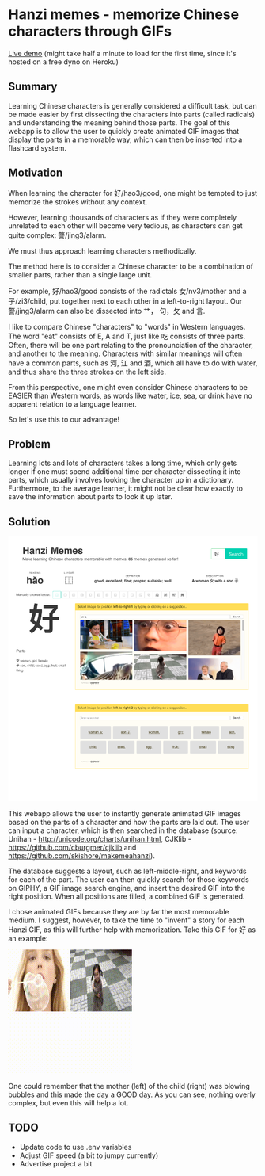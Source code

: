 # Hanzi memes - memorize Chinese characters through GIFs

[Live demo](https://hanzimemes.herokuapp.com) (might take half a minute to load for the first time, since it's hosted on a free dyno on Heroku)

## Summary

Learning Chinese characters is generally considered a difficult task, but can be made easier by first dissecting the characters into parts (called radicals) and understanding the meaning behind those parts. The goal of this webapp is to allow the user to quickly create animated GIF images that display the parts in a memorable way, which can then be inserted into a flashcard system.

## Motivation

When learning the character for 好/hao3/good, one might be tempted to just memorize the strokes without any context.

However, learning thousands of characters as if they were completely unrelated to each other will become very tedious, as characters can get quite complex: 警/jing3/alarm.

We must thus approach learning characters methodically.

The method here is to consider a Chinese character to be a combination of smaller parts, rather than a single large unit.

For example, 好/hao3/good consists of the radictals 女/nv3/mother and a 子/zi3/child, put together next to each other in a left-to-right layout. Our 警/jing3/alarm can also be dissected into 艹， 句，攵 and 言.

I like to compare Chinese "characters" to "words" in Western languages. The word "eat" consists of E, A and T, just like 吃 consists of three parts. Often, there will be one part relating to the pronounciation of the character, and another to the meaning. Characters with similar meanings will often have a common parts, such as 河, 江 and 酒, which all have to do with water, and thus share the three strokes on the left side.

From this perspective, one might even consider Chinese characters to be EASIER than Western words, as words like water, ice, sea, or drink have no apparent relation to a language learner.

So let's use this to our advantage!

## Problem

Learning lots and lots of characters takes a long time, which only gets longer if one must spend additional time per character dissecting it into parts, which usually involves looking the character up in a dictionary. Furthermore, to the average learner, it might not be clear how exactly to save the information about parts to look it up later.

## Solution

![screenshot.png](screenshot.png)

This webapp allows the user to instantly generate animated GIF images based on the parts of a character and how the parts are laid out. The user can input a character, which is then searched in the database (source: Unihan - http://unicode.org/charts/unihan.html,
CJKlib - https://github.com/cburgmer/cjklib and https://github.com/skishore/makemeahanzi).

The database suggests a layout, such as left-middle-right, and keywords for each of the part. The user can then quickly search for those keywords on GIPHY, a GIF image search engine, and insert the desired GIF into the right position. When all positions are filled, a combined GIF is generated.

I chose animated GIFs because they are by far the most memorable medium. I suggest, however, to take the time to "invent" a story for each Hanzi GIF, as this will further help with memorization. Take this GIF for 好 as an example:

![output.gif](output.gif)

One could remember that the mother (left) of the child (right) was blowing bubbles and this made the day a GOOD day. As you can see, nothing overly complex, but even this will help a lot.

## TODO

- Update code to use .env variables
- Adjust GIF speed (a bit to jumpy currently)
- Advertise project a bit
